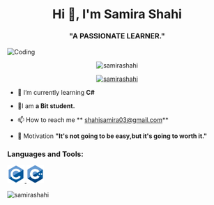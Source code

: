 
<h1 align="center">Hi 👋, I'm Samira Shahi</h1>
<h3 align="center">"A PASSIONATE LEARNER."</h3>
<img align="center" alt="Coding" width="999" src="https://res.cloudinary.com/practicaldev/image/fetch/s--2bZIjPGC--/c_limit%2Cf_auto%2Cfl_progressive%2Cq_66%2Cw_880/https://dev-to-uploads.s3.amazonaws.com/i/d4tvukbt5mra37cvwklk.gif">
<p align="center"> <img src="https://komarev.com/ghpvc/?username=samirashahi&label=Profile%20views&color=0e75b6&style=flat" alt="samirashahi" /> </p>

<p align="center"> <a href="https://github.com/ryo-ma/github-profile-trophy"><img src="https://github-profile-trophy.vercel.app/?username=samirashahi" alt="samirashahi" /></a> </p>

- 🌱 I’m currently learning **C#**

- 👩I am **a Bit student.**

- 📫 How to reach me **   shahisamira03@gmail.com**

- 💪 Motivation **"It's not going to be easy,but it's going to worth it."**

<p align="center">
</p>

<h3 align="left">Languages and Tools:</h3>
<p align="left"> <a href="https://www.cprogramming.com/" target="_blank" rel="noreferrer"> <img src="https://raw.githubusercontent.com/devicons/devicon/master/icons/c/c-original.svg" alt="c" width="40" height="40"/> </a> <a href="https://www.w3schools.com/cpp/" target="_blank" rel="noreferrer"> <img src="https://raw.githubusercontent.com/devicons/devicon/master/icons/cplusplus/cplusplus-original.svg" alt="cplusplus" width="40" height="40"/> </a> </p>

<p><img align="center" src="https://github-readme-streak-stats.herokuapp.com/?user=samirashahi&" alt="samirashahi" /></p>

